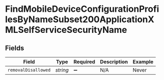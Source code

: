 # FindMobileDeviceConfigurationProfilesByNameSubset200ApplicationXMLSelfServiceSecurityName


## Fields

| Field               | Type                | Required            | Description         | Example             |
| ------------------- | ------------------- | ------------------- | ------------------- | ------------------- |
| `removalDisallowed` | *string*            | :heavy_minus_sign:  | N/A                 | Never               |